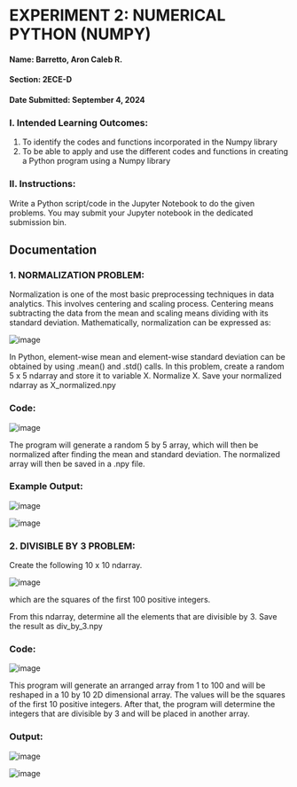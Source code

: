 # EXPERIMENT 2: NUMERICAL PYTHON (NUMPY)

#### Name: Barretto, Aron Caleb R.

#### Section: 2ECE-D

#### Date Submitted: September 4, 2024

### I. Intended Learning Outcomes:
1. To identify the codes and functions incorporated in the Numpy library
2. To be able to apply and use the different codes and functions in creating a Python program using a
Numpy library

### II. Instructions:
Write a Python script/code in the Jupyter Notebook to do the given problems. You may submit your Jupyter
notebook in the dedicated submission bin.

## Documentation

### 1. NORMALIZATION PROBLEM: 
Normalization is one of the most basic preprocessing techniques in
data analytics. This involves centering and scaling process. Centering means subtracting the data from the
mean and scaling means dividing with its standard deviation. Mathematically, normalization can be
expressed as:

![image](https://github.com/user-attachments/assets/7ae30fae-b0d4-4476-b6f8-9c078612c129)

In Python, element-wise mean and element-wise standard deviation can be obtained by using .mean() and
.std() calls.
In this problem, create a random 5 x 5 ndarray and store it to variable X. Normalize X. Save your normalized
ndarray as X_normalized.npy

### Code:

![image](https://github.com/user-attachments/assets/de7a29b1-bab6-405a-b991-fae1e1b104e9)

The program will generate a random 5 by 5 array, which will then be normalized after finding the mean and standard deviation. The normalized array will then be saved in a .npy file.

### Example Output:

![image](https://github.com/user-attachments/assets/a8b61083-42ac-4484-9c2f-945dfad2eb85)

![image](https://github.com/user-attachments/assets/7a72513e-3fde-4083-834d-2417df50bf09)

### 2. DIVISIBLE BY 3 PROBLEM:
Create the following 10 x 10 ndarray.

![image](https://github.com/user-attachments/assets/ccb7076b-626c-4af0-ba73-3f1b9523e880)

which are the squares of the first 100 positive integers.

From this ndarray, determine all the elements that are divisible by 3. Save the result as div_by_3.npy

### Code:

![image](https://github.com/user-attachments/assets/a31447c1-836b-4b92-8066-f94d7820629a)

This program will generate an arranged array from 1 to 100 and will be reshaped in a 10 by 10 2D dimensional array. The values will be the squares of the first 10 positive integers. After that, the program will determine the integers that are divisible by 3 and will be placed in another array.

### Output:

![image](https://github.com/user-attachments/assets/9674983a-a83d-4f0b-bc25-e2636592dd37)

![image](https://github.com/user-attachments/assets/f0e5cfae-f8d7-42f1-9000-c48cf8fa835b)


